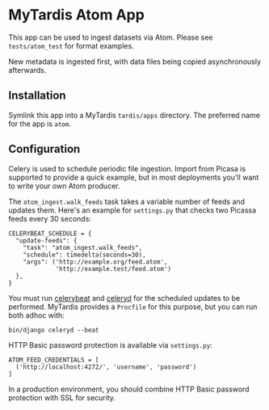 MyTardis Atom App
=================

This app can be used to ingest datasets via Atom. Please see `tests/atom_test` for format examples.

New metadata is ingested first, with data files being copied asynchronously afterwards.

Installation
------------

Symlink this app into a MyTardis `tardis/apps` directory. The preferred name for the app is `atom`.

Configuration
-------------

Celery is used to schedule periodic file ingestion. Import from Picasa is supported to provide a
quick example, but in most deployments you'll want to write your own Atom producer.

The `atom_ingest.walk_feeds` task takes a variable number of feeds and updates them. Here's an example
for `settings.py` that checks two Picassa feeds every 30 seconds:

    CELERYBEAT_SCHEDULE = {
      "update-feeds": {
        "task": "atom_ingest.walk_feeds",
        "schedule": timedelta(seconds=30),
        "args": ('http://example.org/feed.atom',
                 'http://example.test/feed.atom')
      },
    }

You must run [celerybeat][celerybeat] and [celeryd][celeryd] for the scheduled updates to be performed.
MyTardis provides a `Procfile` for this purpose, but you can run both adhoc with:

    bin/django celeryd --beat

HTTP Basic password protection is available via `settings.py`:

    ATOM_FEED_CREDENTIALS = [
      ('http://localhost:4272/', 'username', 'password')
    ]

In a production environment, you should combine HTTP Basic password protection with SSL for security.


[celerybeat]: http://ask.github.com/celery/userguide/periodic-tasks.html#starting-celerybeat
[celeryd]: http://ask.github.com/celery/userguide/workers.html#starting-the-worker